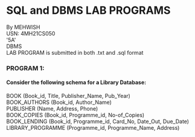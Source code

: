# SQL and DBMS LAB PROGRAMS

By MEHWISH<br>
USN: 4MH21CS050<br>
'5A'<br> 
DBMS<br>
LAB PROGRAM is submitted in both .txt and .sql format

### PROGRAM 1:
#### Consider the following schema for a Library Database:
BOOK (Book_id, Title, Publisher_Name, Pub_Year)<br>
BOOK_AUTHORS (Book_id, Author_Name)<br>
PUBLISHER (Name, Address, Phone)<br>
BOOK_COPIES (Book_id, Programme_id, No-of_Copies)<br>
BOOK_LENDING (Book_id, Programme_id, Card_No, Date_Out, Due_Date)<br>
LIBRARY_PROGRAMME (Programme_id, Programme_Name, Address)<br>

